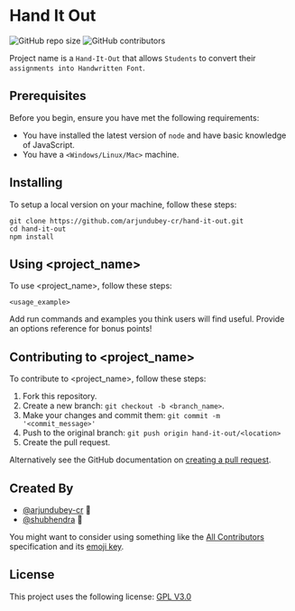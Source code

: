 # Hand It Out

<!--- These are examples. See https://shields.io for others or to customize this set of shields. You might want to include dependencies, project status and licence info here --->
![GitHub repo size](https://img.shields.io/github/repo-size/arjundubey-cr/hand-it-out)
![GitHub contributors](https://img.shields.io/github/contributors/arjundubey-cr/hand-it-out)

Project name is a `Hand-It-Out` that allows `Students` to convert their `assignments into Handwritten Font`.

## Prerequisites

Before you begin, ensure you have met the following requirements:
<!--- These are just example requirements. Add, duplicate or remove as required --->
* You have installed the latest version of `node` and have basic knowledge of JavaScript.
* You have a `<Windows/Linux/Mac>` machine.

## Installing

To setup a local version on your machine, follow these steps:

```
git clone https://github.com/arjundubey-cr/hand-it-out.git
cd hand-it-out
npm install
```

## Using <project_name>

To use <project_name>, follow these steps:

```
<usage_example>
```

Add run commands and examples you think users will find useful. Provide an options reference for bonus points!

## Contributing to <project_name>
<!--- If your README is long or you have some specific process or steps you want contributors to follow, consider creating a separate CONTRIBUTING.md file--->
To contribute to <project_name>, follow these steps:

1. Fork this repository.
2. Create a new branch: `git checkout -b <branch_name>`.
3. Make your changes and commit them: `git commit -m '<commit_message>'`
4. Push to the original branch: `git push origin hand-it-out/<location>`
5. Create the pull request.

Alternatively see the GitHub documentation on [creating a pull request](https://help.github.com/en/github/collaborating-with-issues-and-pull-requests/creating-a-pull-request).

## Created By

* [@arjundubey-cr](https://github.com/arjundubey-cr) 📖
* [@shubhendra](https://github.com/) 🐛

You might want to consider using something like the [All Contributors](https://github.com/all-contributors/all-contributors) specification and its [emoji key](https://allcontributors.org/docs/en/emoji-key).

## License
<!--- If you're not sure which open license to use see https://choosealicense.com/--->

This project uses the following license: [GPL V3.0](<link>)
